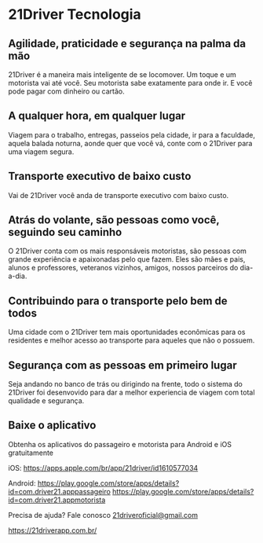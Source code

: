 # 21Driver Tecnologia

## Agilidade, praticidade e segurança na palma da mão

21Driver é a maneira mais inteligente de se locomover. Um toque e um motorista vai até você. Seu motorista sabe exatamente para onde ir. E você pode pagar com dinheiro ou cartão.

## A qualquer hora, em qualquer lugar

Viagem para o trabalho, entregas, passeios pela cidade, ir para a faculdade, aquela balada noturna, aonde quer que você vá, conte com o 21Driver para uma viagem segura.

## Transporte executivo de baixo custo

Vai de 21Driver você anda de transporte executivo com baixo custo.

## Atrás do volante, são pessoas como você, seguindo seu caminho

O 21Driver conta com os mais responsáveis motoristas, são pessoas com grande experiência e apaixonadas pelo que fazem. Eles são mães e pais, alunos e professores, veteranos vizinhos, amigos, nossos parceiros do dia-a-dia.

## Contribuindo para o transporte pelo bem de todos

Uma cidade com o 21Driver tem mais oportunidades econômicas para os residentes e melhor acesso ao transporte para aqueles que não o possuem.

## Segurança com as pessoas em primeiro lugar

Seja andando no banco de trás ou dirigindo na frente, todo o sistema do 21Driver foi desenvovido para dar a melhor experiencia de viagem com total qualidade e segurança.


## Baixe o aplicativo

Obtenha os aplicativos do passageiro e motorista para Android e iOS gratuitamente

iOS: 
https://apps.apple.com/br/app/21driver/id1610577034

Android: 
https://play.google.com/store/apps/details?id=com.driver21.apppassageiro
https://play.google.com/store/apps/details?id=com.driver21.appmotorista


Precisa de ajuda? Fale conosco
21driveroficial@gmail.com

https://21driverapp.com.br/